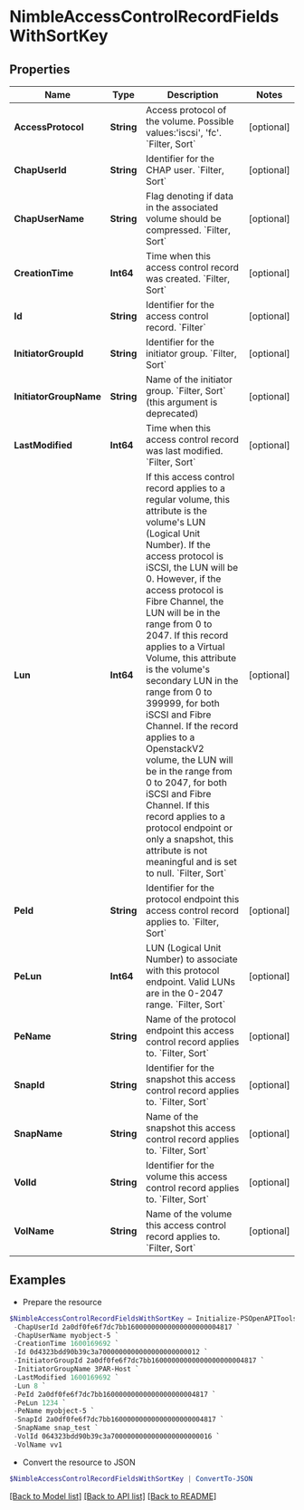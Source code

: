 # NimbleAccessControlRecordFieldsWithSortKey
## Properties

Name | Type | Description | Notes
------------ | ------------- | ------------- | -------------
**AccessProtocol** | **String** | Access protocol of the volume. Possible values:&#39;iscsi&#39;, &#39;fc&#39;. &#x60;Filter, Sort&#x60; | [optional] 
**ChapUserId** | **String** | Identifier for the CHAP user. &#x60;Filter, Sort&#x60; | [optional] 
**ChapUserName** | **String** | Flag denoting if data in the associated volume should be compressed. &#x60;Filter, Sort&#x60; | [optional] 
**CreationTime** | **Int64** | Time when this access control record was created. &#x60;Filter, Sort&#x60; | [optional] 
**Id** | **String** | Identifier for the access control record. &#x60;Filter&#x60; | [optional] 
**InitiatorGroupId** | **String** | Identifier for the initiator group. &#x60;Filter, Sort&#x60; | [optional] 
**InitiatorGroupName** | **String** | Name of the initiator group. &#x60;Filter, Sort&#x60; (this argument is deprecated) | [optional] 
**LastModified** | **Int64** | Time when this access control record was last modified. &#x60;Filter, Sort&#x60; | [optional] 
**Lun** | **Int64** | If this access control record applies to a regular volume, this attribute is the volume&#39;s LUN (Logical Unit Number). If the access protocol is iSCSI, the LUN will be 0. However, if the access protocol is Fibre Channel, the LUN will be in the range from 0 to 2047. If this record applies to a Virtual Volume, this attribute is the volume&#39;s secondary LUN in the range from 0 to 399999, for both iSCSI and Fibre Channel. If the record applies to a OpenstackV2 volume, the LUN will be in the range from 0 to 2047, for both iSCSI and Fibre Channel. If this record applies to a protocol endpoint or only a snapshot, this attribute is not meaningful and is set to null. &#x60;Filter, Sort&#x60; | [optional] 
**PeId** | **String** | Identifier for the protocol endpoint this access control record applies to. &#x60;Filter, Sort&#x60; | [optional] 
**PeLun** | **Int64** | LUN (Logical Unit Number) to associate with this protocol endpoint. Valid LUNs are in the 0-2047 range. &#x60;Filter, Sort&#x60; | [optional] 
**PeName** | **String** | Name of the protocol endpoint this access control record applies to. &#x60;Filter, Sort&#x60; | [optional] 
**SnapId** | **String** | Identifier for the snapshot this access control record applies to. &#x60;Filter, Sort&#x60; | [optional] 
**SnapName** | **String** | Name of the snapshot this access control record applies to. &#x60;Filter, Sort&#x60; | [optional] 
**VolId** | **String** | Identifier for the volume this access control record applies to. &#x60;Filter, Sort&#x60; | [optional] 
**VolName** | **String** | Name of the volume this access control record applies to. &#x60;Filter, Sort&#x60; | [optional] 

## Examples

- Prepare the resource
```powershell
$NimbleAccessControlRecordFieldsWithSortKey = Initialize-PSOpenAPIToolsNimbleAccessControlRecordFieldsWithSortKey  -AccessProtocol fc `
 -ChapUserId 2a0df0fe6f7dc7bb16000000000000000000004817 `
 -ChapUserName myobject-5 `
 -CreationTime 1600169692 `
 -Id 0d4323bdd90b39c3a7000000000000000000000012 `
 -InitiatorGroupId 2a0df0fe6f7dc7bb16000000000000000000004817 `
 -InitiatorGroupName 3PAR-Host `
 -LastModified 1600169692 `
 -Lun 8 `
 -PeId 2a0df0fe6f7dc7bb16000000000000000000004817 `
 -PeLun 1234 `
 -PeName myobject-5 `
 -SnapId 2a0df0fe6f7dc7bb16000000000000000000004817 `
 -SnapName snap_test `
 -VolId 064323bdd90b39c3a7000000000000000000000016 `
 -VolName vv1
```

- Convert the resource to JSON
```powershell
$NimbleAccessControlRecordFieldsWithSortKey | ConvertTo-JSON
```

[[Back to Model list]](../README.md#documentation-for-models) [[Back to API list]](../README.md#documentation-for-api-endpoints) [[Back to README]](../README.md)

